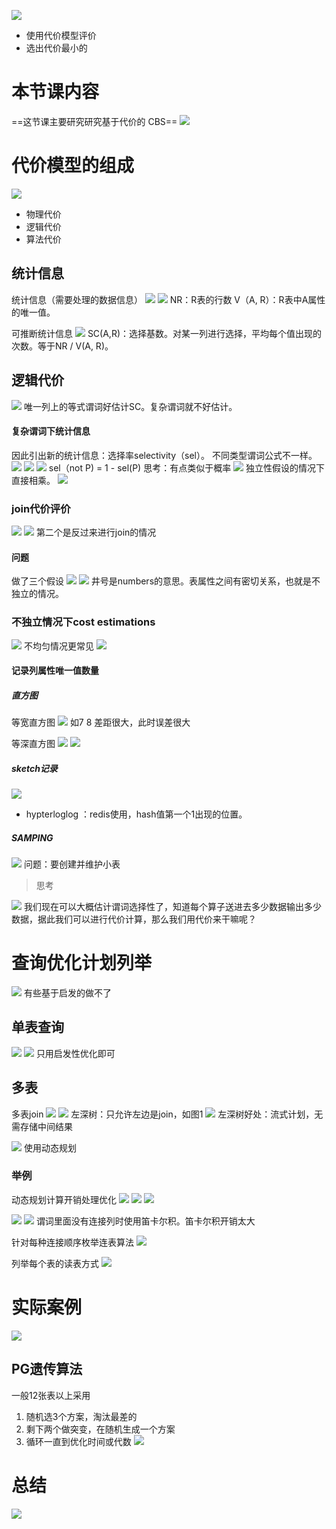 
![](Pasted%20image%2020230328140313.png)
- 使用代价模型评价
- 选出代价最小的

# 本节课内容

==这节课主要研究研究基于代价的   CBS==
![](Pasted%20image%2020230328140324.png)



# 代价模型的组成

![](Pasted%20image%2020230328140405.png)
- 物理代价
- 逻辑代价
- 算法代价

##  统计信息

统计信息（需要处理的数据信息）
![](Pasted%20image%2020230328140450.png)
![](Pasted%20image%2020230328140651.png)
NR：R表的行数
V（A, R）：R表中A属性的唯一值。

可推断统计信息
![](Pasted%20image%2020230328140938.png)
SC(A,R)：选择基数。对某一列进行选择，平均每个值出现的次数。等于NR / V(A, R)。

## 逻辑代价

![](Pasted%20image%2020230520150808.png)
唯一列上的等式谓词好估计SC。复杂谓词就不好估计。

#### 复杂谓词下统计信息

因此引出新的统计信息：选择率selectivity（sel）。
不同类型谓词公式不一样。
![](Pasted%20image%2020230520151032.png)
![](Pasted%20image%2020230520151719.png)
![](Pasted%20image%2020230520151909.png)
sel（not P) = 1 - sel(P)
思考：有点类似于概率
![](Pasted%20image%2020230520152017.png)
独立性假设的情况下直接相乘。
![](Pasted%20image%2020230520152102.png)


### join代价评价

![](Pasted%20image%2020230520152312.png)
![](Pasted%20image%2020230520152436.png)
第二个是反过来进行join的情况

#### 问题

做了三个假设
![](Pasted%20image%2020230520152831.png)
![](Pasted%20image%2020230520153901.png)
井号是numbers的意思。表属性之间有密切关系，也就是不独立的情况。

### 不独立情况下cost estimations

![](Pasted%20image%2020230520154702.png)
不均匀情况更常见
![](Pasted%20image%2020230520154749.png)

#### 记录列属性唯一值数量

##### 直方图

等宽直方图
![](Pasted%20image%2020230520154837.png)
如7 8 差距很大，此时误差很大

等深直方图
![](Pasted%20image%2020230520154932.png)
![](Pasted%20image%2020230520154944.png)

##### sketch记录

![](Pasted%20image%2020230520155108.png)
- hypterloglog ：redis使用，hash值第一个1出现的位置。

##### SAMPING

![](Pasted%20image%2020230520155435.png)
问题：要创建并维护小表

>思考

![](Pasted%20image%2020230520155534.png)
我们现在可以大概估计谓词选择性了，知道每个算子送进去多少数据输出多少数据，据此我们可以进行代价计算，那么我们用代价来干嘛呢？

# 查询优化计划列举

![](Pasted%20image%2020230520180421.png)
有些基于启发的做不了

## 单表查询

![](Pasted%20image%2020230520180528.png)
![](Pasted%20image%2020230520180823.png)
只用启发性优化即可

## 多表

多表join
![](Pasted%20image%2020230520180930.png)
![](Pasted%20image%2020230520180954.png)
左深树：只允许左边是join，如图1
![](Pasted%20image%2020230520181310.png)
左深树好处：流式计划，无需存储中间结果

![](Pasted%20image%2020230520181435.png)
使用动态规划

### 举例

动态规划计算开销处理优化
![](Pasted%20image%2020230520182824.png)
![](Pasted%20image%2020230520182853.png)
![](Pasted%20image%2020230520182942.png)



![](Pasted%20image%2020230520183031.png)
![](Pasted%20image%2020230520183042.png)
谓词里面没有连接列时使用笛卡尔积。笛卡尔积开销太大

针对每种连接顺序枚举连表算法
![](Pasted%20image%2020230520183221.png)

列举每个表的读表方式
![](Pasted%20image%2020230520183305.png)

# 实际案例

![](Pasted%20image%2020230520183400.png)

## PG遗传算法

一般12张表以上采用

1. 随机选3个方案，淘汰最差的
2. 剩下两个做突变，在随机生成一个方案
3. 循环一直到优化时间或代数
![](Pasted%20image%2020230520183714.png)


# 总结

![](Pasted%20image%2020230520183811.png)